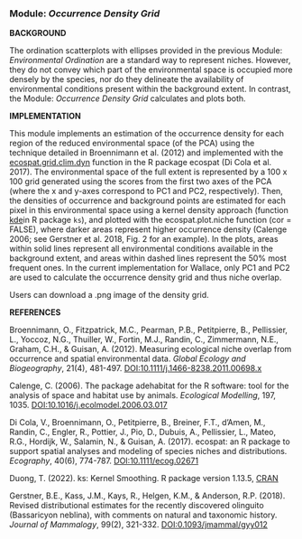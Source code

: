 ### **Module:** ***Occurrence Density Grid***

**BACKGROUND**

The ordination scatterplots with ellipses provided in the previous Module: *Environmental Ordination* are a standard way to represent niches. However, they do not convey which part of the environmental space is occupied more densely by the species, nor do they delineate the availability of environmental conditions present within the background extent. In contrast, the Module: *Occurrence Density Grid* calculates and plots both.

**IMPLEMENTATION**

This module implements an estimation of the occurrence density for each region of the reduced environmental space (of the PCA) using the technique detailed in Broennimann et al. (2012) and implemented with the <a href="https://www.rdocumentation.org/packages/ecospat/versions/3.3/topics/ecospat.grid.clim.dyn" target="_blank">ecospat.grid.clim.dyn</a> function in the R package ecospat (Di Cola et al. 2017). The environmental space of the full extent is represented by a 100 x 100 grid generated using the scores from the first two axes of the PCA (where the x and y-axes correspond to PC1 and PC2, respectively). Then, the densities of occurrence and background points are estimated for each pixel in this environmental space using a kernel density approach (function <a href="https://rdrr.io/cran/ks/man/kde.html" target="_blank">kde</a>in R package `ks`), and plotted with the ecospat.plot.niche function (cor = FALSE), where darker areas represent higher occurrence density (Calenge 2006; see Gerstner et al. 2018, Fig. 2 for an example). In the plots, areas within solid lines represent all environmental conditions available in the background extent, and areas within dashed lines represent the 50% most frequent ones.  In the current implementation for Wallace, only PC1 and PC2 are used to calculate the occurrence density grid and thus niche overlap.

Users can download a .png image of the density grid.

**REFERENCES**

Broennimann, O., Fitzpatrick, M.C., Pearman, P.B., Petitpierre, B., Pellissier, L., Yoccoz, N.G., Thuiller, W., Fortin, M.J., Randin, C., Zimmermann, N.E., Graham, C.H., & Guisan, A. (2012). Measuring ecological niche overlap from occurrence and spatial environmental data. *Global Ecology and Biogeography*, 21(4), 481-497. <a href="https://doi.org/10.1111/j.1466-8238.2011.00698.x" target="_blank">DOI:10.1111/j.1466-8238.2011.00698.x</a>  

Calenge, C. (2006). The package adehabitat for the R software: tool for the analysis of space and habitat use by animals. *Ecological Modelling*, 197, 1035. <a href="https://doi.org/10.1016/j.ecolmodel.2006.03.017" target="_blank">DOI:10.1016/j.ecolmodel.2006.03.017</a>  

Di Cola, V., Broennimann, O., Petitpierre, B., Breiner, F.T., d’Amen, M., Randin, C., Engler, R., Pottier, J., Pio, D., Dubuis, A., Pellissier, L., Mateo, R.G., Hordijk, W., Salamin, N., & Guisan, A. (2017). ecospat: an R package to support spatial analyses and modeling of species niches and distributions. *Ecography*, 40(6), 774-787. <a href="https://doi.org/10.1111/ecog.02671" target="_blank">DOI:10.1111/ecog.02671</a>  

Duong, T. (2022). ks: Kernel Smoothing. R package version 1.13.5, <a href="https://CRAN.R-project.org/package=ks" target="_blank">CRAN</a>  

Gerstner, B.E., Kass, J.M., Kays, R., Helgen, K.M., & Anderson, R.P. (2018). Revised distributional estimates for the recently discovered olinguito (Bassaricyon neblina), with comments on natural and taxonomic history. *Journal of Mammalogy*, 99(2), 321-332. <a href="https://doi.org/10.1093/jmammal/gyy012" target="_blank">DOI:0.1093/jmammal/gyy012</a>  
